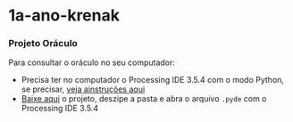# 1a-ano-krenak

### Projeto Oráculo

Para consultar o oráculo no seu computador:
- Precisa ter no computador o Processing IDE 3.5.4 com o modo Python, se precisar, [veja ainstruções aqui](https://abav.lugaralgum.com/como-instalar-o-processing-modo-python/)
- [Baixe aqui](https://drive.google.com/file/d/1fl1Jiw8zaM7upNJzAnUS7cnmoWZC8gg7/view?usp=sharing) o projeto, deszipe a pasta e abra o arquivo `.pyde` com o Processing IDE 3.5.4


